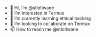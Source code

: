 - 👋 Hi, I’m @stlotlwane
- 👀 I’m interested in Termux
- 🌱 I’m currently learning ethical hacking 
- 💞️ I’m looking to collaborate on Termux
- 📫 How to reach me @stlotlwane

<!---
stlotlwane/stlotlwane is a ✨ special ✨ repository because its `README.md` (this file) appears on your GitHub profile.
You can click the Preview link to take a look at your changes.
--->
